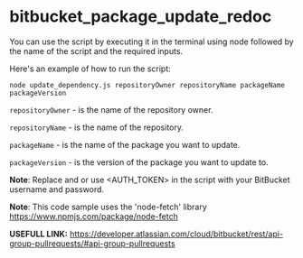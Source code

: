 # bitbucket_package_update_redoc

You can use the script by executing it in the terminal using node followed by the name of the script and the required inputs.



Here's an example of how to run the script:

`node update_dependency.js repositoryOwner repositoryName packageName packageVersion`

`repositoryOwner` - is the name of the repository owner.

`repositoryName` - is the name of the repository.

`packageName` - is the name of the package you want to update.

`packageVersion` - is the version of the package you want to update to.

**Note**: Replace <username> and <password> or use <AUTH_TOKEN> in the script with your BitBucket username and password.

**Note**: This code sample uses the 'node-fetch' library https://www.npmjs.com/package/node-fetch

**USEFULL LINK:**  https://developer.atlassian.com/cloud/bitbucket/rest/api-group-pullrequests/#api-group-pullrequests
